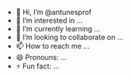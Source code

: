 - 👋 Hi, I’m @antunesprof
- 👀 I’m interested in ...
- 🌱 I’m currently learning ...
- 💞️ I’m looking to collaborate on ...
- 📫 How to reach me ...
- 😄 Pronouns: ...
- ⚡ Fun fact: ...

<!---
antunesprof/antunesprof is a ✨ special ✨ repository because its `README.md` (this file) appears on your GitHub profile.
You can click the Preview link to take a look at your changes.
--->
